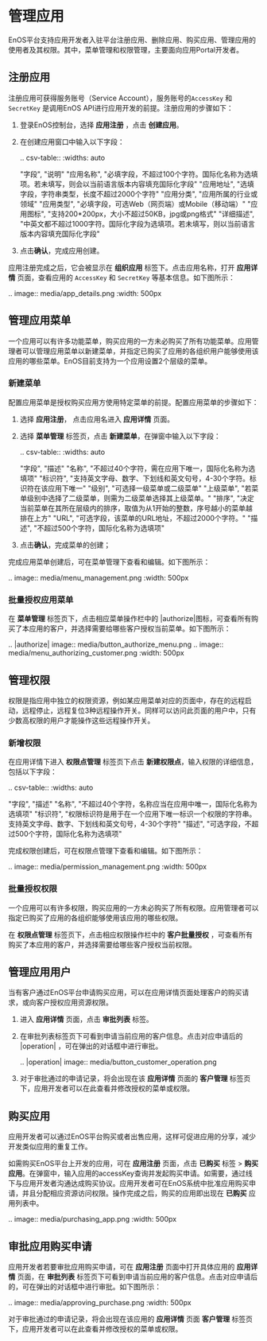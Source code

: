 # 管理应用

EnOS平台支持应用开发者入驻平台注册应用、删除应用、购买应用、管理应用的使用者及其权限。其中，菜单管理和权限管理，主要面向应用Portal开发者。

## 注册应用

注册应用可获得服务账号（Service Account），服务账号的`AccessKey` 和 `SecretKey` 是调用EnOS API进行应用开发的前提。注册应用的步骤如下：

1. 登录EnOS控制台，选择 **应用注册** ，点击 **创建应用**。 

2. 在创建应用窗口中输入以下字段：

   .. csv-table::
      :widths: auto

      "字段", "说明"
      "应用名称", "必填字段，不超过100个字符。国际化名称为选填项。若未填写，则会以当前语言版本内容填充国际化字段"
      "应用地址", "选填字段，字符串类型，长度不超过2000个字符"
      "应用分类", "应用所属的行业或领域"
      "应用类型", "必填字段，可选Web（网页端）或Mobile（移动端）"
      "应用图标", "支持200*200px，大小不超过50KB，jpg或png格式"
      "详细描述", "中英文都不超过1000字符。国际化字段为选填项。若未填写，则以当前语言版本内容填充国际化字段"

3. 点击**确认**，完成应用创建。

应用注册完成之后，它会被显示在 **组织应用** 标签下。点击应用名称，打开 **应用详情** 页面，查看应用的 `AccessKey` 和 `SecretKey` 等基本信息。如下图所示：

.. image:: media/app_details.png
   :width: 500px

## 管理应用菜单

一个应用可以有许多功能菜单，购买应用的一方未必购买了所有功能菜单。应用管理者可以管理应用菜单以新建菜单，并指定已购买了应用的各组织用户能够使用该应用的哪些菜单。EnOS目前支持为一个应用设置2个层级的菜单。

### 新建菜单

配置应用菜单是授权购买应用方使用特定菜单的前提。配置应用菜单的步骤如下：

1. 选择 **应用注册**， 点击应用名进入 **应用详情** 页面。

2. 选择 **菜单管理** 标签页，点击 **新建菜单**，在弹窗中输入以下字段：
  
   .. csv-table::
      :widths: auto

      "字段", "描述"
      "名称", "不超过40个字符，需在应用下唯一，国际化名称为选填项"
      "标识符", "支持英文字母、数字、下划线和英文句号，4-30个字符。标识符在该应用下唯一"
      "级别", "可选择一级菜单或二级菜单"
      "上级菜单", "若菜单级别中选择了二级菜单，则需为二级菜单选择其上级菜单。"
      "排序", "决定当前菜单在其所在层级内的排序，取值为从1开始的整数，序号越小的菜单越排在上方"
      "URL", "可选字段，该菜单的URL地址，不超过2000个字符。"
      "描述", "不超过500个字符，国际化名称为选填项"

3. 点击**确认**，完成菜单的创建；

完成应用菜单创建后，可在菜单管理下查看和编辑。如下图所示：

.. image:: media/menu_management.png
   :width: 500px

### 批量授权应用菜单

在 **菜单管理** 标签页下，点击相应菜单操作栏中的 |authorize|图标，可查看所有购买了本应用的客户，并选择需要给哪些客户授权当前菜单。如下图所示：

.. |authorize| image:: media/button_authorize_menu.png
.. image:: media/menu_authorizing_customer.png
   :width: 500px

## 管理权限

权限是指应用中独立的权限资源，例如某应用菜单对应的页面中，存在的远程启动，远程停止，远程复位3种远程操作开关。同样可以访问此页面的用户中，只有少数高权限的用户才能操作这些远程操作开关。

### 新增权限

在应用详情下进入 **权限点管理** 标签页下点击 **新建权限点**，输入权限的详细信息，包括以下字段：

.. csv-table::
   :widths: auto

   "字段", "描述"
   "名称", "不超过40个字符，名称应当在应用中唯一，国际化名称为选填项"
   "标识符", "权限标识符是用于在一个应用下唯一标识一个权限的字符串。支持英文字母、数字、下划线和英文句号，4-30个字符"
   "描述", "可选字段，不超过500个字符，国际化名称为选填项"

完成权限创建后，可在权限点管理下查看和编辑。如下图所示：

.. image:: media/permission_management.png
   :width: 500px

### 批量授权权限

一个应用可以有许多权限，购买应用的一方未必购买了所有权限。应用管理者可以指定已购买了应用的各组织能够使用该应用的哪些权限。

在 **权限点管理** 标签页下，点击相应权限操作栏中的 **客户批量授权** ，可查看所有购买了本应用的客户，并选择需要给哪些客户授权当前权限。

## 管理应用用户

当有客户通过EnOS平台申请购买应用，可以在应用详情页面处理客户的购买请求，或向客户授权应用资源权限。

1. 进入 **应用详情** 页面，点击 **审批列表** 标签。

2. 在审批列表标签页下可看到申请当前应用的客户信息。点击对应申请后的 |operation| ，可在弹出的对话框中进行审批。
  
   .. |operation| image:: media/button_customer_operation.png

3. 对于审批通过的申请记录，将会出现在该 **应用详情** 页面的 **客户管理** 标签页下，应用开发者可以在此查看并修改授权的菜单或权限。

## 购买应用

应用开发者可以通过EnOS平台购买或者出售应用，这样可促进应用的分享，减少开发类似应用的重复工作。

如需购买EnOS平台上开发的应用，可在 **应用注册** 页面，点击 **已购买** 标签 > **购买应用**。在弹窗中，输入应用的accessKey查询并发起购买申请。如需要，通过线下与应用开发者沟通达成购买协议。应用开发者可在EnOS系统中批准应用购买申请，并且分配相应资源访问权限。操作完成之后，购买的应用即出现在 **已购买** 应用列表中。

.. image:: media/purchasing_app.png
   :width: 500px

## 审批应用购买申请

应用开发者若要审批应用购买申请，可在 **应用注册** 页面中打开具体应用的 **应用详情** 页面，在 **审批列表** 标签页下可看到申请当前应用的客户信息。点击对应申请后的，可在弹出的对话框中进行审批。如下图所示：

.. image:: media/approving_purchase.png
   :width: 500px

对于审批通过的申请记录，将会出现在该应用的 **应用详情** 页面 **客户管理** 标签页下，应用开发者可以在此查看并修改授权的菜单或权限。

<!--End -->
